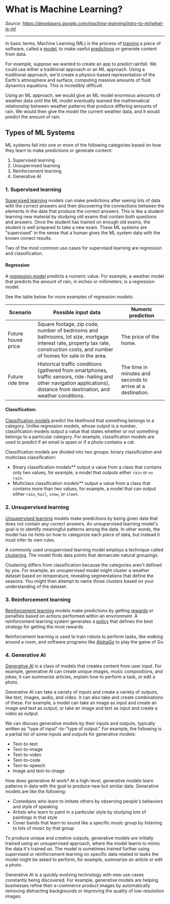 # What is Machine Learning?
_Source: https://developers.google.com/machine-learning/intro-to-ml/what-is-ml_

---

In basic terms, Machine Learning (ML) is the process of [training](https://developers.google.com/machine-learning/glossary#training) a piece of software, called a [model](https://developers.google.com/machine-learning/glossary#model), to make useful [predictions](https://developers.google.com/machine-learning/glossary#prediction) or generate content from data.

For example, suppose we wanted to create an app to predict rainfall. We could use either a traditional approach or an ML approach. Using a traditional approach, we'd create a physics-based representation of the Earth's atmosphere and surface, computing massive amounts of fluid dynamics equations. This is incredibly difficult.

Using an ML approach, we would give an ML model enormous amounts of weather data until the ML model eventually learned the mathematical relationship between weather patterns that produce differing amounts of rain. We would then give the model the current weather data, and it would predict the amount of rain.

## Types of ML Systems
ML systems fall into one or more of the following categories based on how they learn to make predictions or generate content:
1. Supervised learning
2. Unsupervised learning
3. Reinforcement learning
4. Generative AI

### 1. Supervised learning
[Supervised learning](https://developers.google.com/machine-learning/glossary#supervised-machine-learning) models can make predictions after seeing lots of data with the correct answers and then discovering the connections between the elements in the data that produce the correct answers. This is like a student learning new material by studying old exams that contain both questions and answers. Once the student has trained on enough old exams, the student is well prepared to take a new exam. These ML systems are "supervised" in the sense that a human gives the ML system data with the known correct results.

Two of the most common use cases for supervised learning are regression and classification.

#### Regression
A [regression model](https://developers.google.com/machine-learning/glossary#regression-model) predicts a numeric value. For example, a weather model that predicts the amount of rain, in inches or millimeters, is a regression model.

See the table below for more examples of regression models:

| Scenario	| Possible input data	| Numeric prediction | 
| -- | -- | -- | 
| Future house price	| Square footage, zip code, number of bedrooms and bathrooms, lot size, mortgage interest rate, property tax rate, construction costs, and number of homes for sale in the area.	| The price of the home. | 
| Future ride time	| Historical traffic conditions (gathered from smartphones, traffic sensors, ride-hailing and other navigation applications), distance from destination, and weather conditions.	|  The time in minutes and seconds to arrive at a destination. | 

#### Classification:
[Classification models](https://developers.google.com/machine-learning/glossary#classification-model) predict the likelihood that something belongs to a category. Unlike regression models, whose output is a number, classification models output a value that states whether or not something belongs to a particular category. For example, classification models are used to predict if an email is spam or if a photo contains a cat.

Classification models are divided into two groups: binary classification and multiclass classification:
* Binary classification models** output a value from a class that contains only two values, for example, a model that outputs either `rain` or `no rain`.
* Multiclass classification models** output a value from a class that contains more than two values, for example, a model that can output either `rain`, `hail`, `snow`, or `sleet`.

### 2. Unsupervised learning
[Unsupervised learning](https://developers.google.com/machine-learning/glossary#unsupervised-machine-learning) models make predictions by being given data that does not contain any correct answers. An unsupervised learning model's goal is to identify meaningful patterns among the data. In other words, the model has no hints on how to categorize each piece of data, but instead it must infer its own rules.

A commonly used unsupervised learning model employs a technique called [clustering](https://developers.google.com/machine-learning/glossary#clustering). The model finds data points that demarcate natural groupings.

Clustering differs from classification because the categories aren't defined by you. For example, an unsupervised model might cluster a weather dataset based on temperature, revealing segmentations that define the seasons. You might then attempt to name those clusters based on your understanding of the dataset.

### 3. Reinforcement learning
[Reinforcement learning](https://developers.google.com/machine-learning/glossary#reinforcement-learning-rl) models make predictions by getting [rewards](https://developers.google.com/machine-learning/glossary#reward) or penalties based on actions performed within an environment. A reinforcement learning system generates a [policy](https://developers.google.com/machine-learning/glossary#policy) that defines the best strategy for getting the most rewards.

Reinforcement learning is used to train robots to perform tasks, like walking around a room, and software programs like [AlphaGo](https://deepmind.com/research/case-studies/alphago-the-story-so-far) to play the game of Go.

### 4. Generative AI
[Generative AI](https://developers.google.com/machine-learning/glossary#generative-ai) is a class of models that creates content from user input. For example, generative AI can create unique images, music compositions, and jokes; it can summarize articles, explain how to perform a task, or edit a photo.

Generative AI can take a variety of inputs and create a variety of outputs, like text, images, audio, and video. It can also take and create combinations of these. For example, a model can take an image as input and create an image and text as output, or take an image and text as input and create a video as output.

We can discuss generative models by their inputs and outputs, typically written as "type of input"-to-"type of output." For example, the following is a partial list of some inputs and outputs for generative models:

* Text-to-text
* Text-to-image
* Text-to-video
* Text-to-code
* Text-to-speech
* Image and text-to-image


How does generative AI work? At a high-level, generative models learn patterns in data with the goal to produce new but similar data. Generative models are like the following:

* Comedians who learn to imitate others by observing people's behaviors and style of speaking
* Artists who learn to paint in a particular style by studying lots of paintings in that style
* Cover bands that learn to sound like a specific music group by listening to lots of music by that group

To produce unique and creative outputs, generative models are initially trained using an unsupervised approach, where the model learns to mimic the data it's trained on. The model is sometimes trained further using supervised or reinforcement learning on specific data related to tasks the model might be asked to perform, for example, summarize an article or edit a photo.

Generative AI is a quickly evolving technology with new use cases constantly being discovered. For example, generative models are helping businesses refine their e-commerce product images by automatically removing distracting backgrounds or improving the quality of low-resolution images.